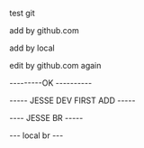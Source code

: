 test git


add by github.com


add by local


edit by github.com again

---------OK ----------

----- JESSE DEV FIRST ADD -----


---- JESSE BR -----

--- local br ---
